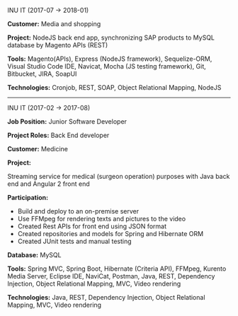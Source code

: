 
INU IT (2017-07 -> 2018-01)

**Customer:** Media and shopping 

**Project:**
NodeJS back end app, synchronizing SAP products to MySQL database by Magento APIs (REST)

**Tools:** Magento(APIs), Express (NodeJS framework), Sequelize-ORM, Visual Studio Code IDE, Navicat, Mocha (JS testing framework), Git, Bitbucket, JIRA, SoapUI

**Technologies:** Cronjob, REST, SOAP, Object Relational Mapping, NodeJS

---
INU IT (2017-02 -> 2017-08)

**Job Position:** Junior Software Developer 

**Project Roles:** Back End developer 

**Customer:** Medicine 

**Project:**

Streaming service for medical (surgeon operation) purposes with Java back end and Angular 2 front end

**Participation:**

- Build and deploy to an on-premise server
- Use FFMpeg for rendering texts and pictures to the video
- Created Rest APIs for front end using JSON format
- Created repositories and models for Spring and Hibernate ORM
- Created JUnit tests and manual testing

**Database:** MySQL

**Tools:** Spring MVC, Spring Boot, Hibernate (Criteria API), FFMpeg, Kurento Media Server, Eclipse IDE, NaviCat, Postman, Java, REST, Dependency Injection, Object Relational Mapping, MVC, Video rendering

**Technologies:** Java, REST, Dependency Injection, Object Relational Mapping, MVC, Video rendering